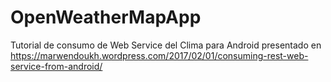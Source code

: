 # OpenWeatherMapApp
Tutorial de consumo de Web Service del Clima para Android presentado en https://marwendoukh.wordpress.com/2017/02/01/consuming-rest-web-service-from-android/
